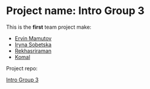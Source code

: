 # Project name: Intro Group 3

This is the **first** team project make:

- [Ervin Mamutov](https://github.com/ervinMamutov)
- [Iryna Sobetska](https://github.com/IrynaSobetska)
- [Rekhasriraman](https://github.com/Rekhasriraman)
- [Komal](https://github.com/komal-89)

Project repo:

[Intro Group 3](https://github.com/BF-FrontEnd-class/workflows-group3-intro)




